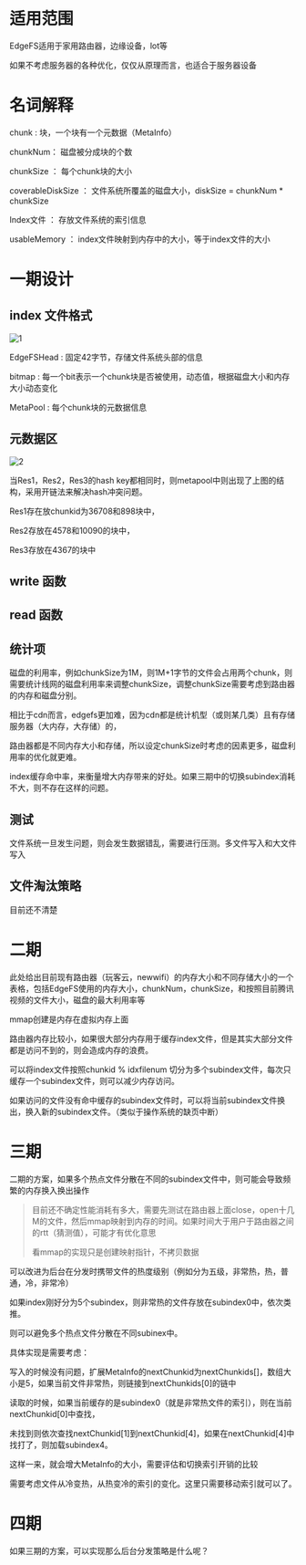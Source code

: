 # 适用范围

EdgeFS适用于家用路由器，边缘设备，lot等

如果不考虑服务器的各种优化，仅仅从原理而言，也适合于服务器设备



# 名词解释

chunk : 块，一个块有一个元数据（MetaInfo）

chunkNum： 磁盘被分成块的个数

chunkSize ： 每个chunk块的大小

coverableDiskSize ： 文件系统所覆盖的磁盘大小，diskSize = chunkNum * chunkSize

Index文件 ： 存放文件系统的索引信息

usableMemory ： index文件映射到内存中的大小，等于index文件的大小



# 一期设计

## index 文件格式

![1](/Users/wanghao/worker/mycode/EdgeCompute/EdgeFS/doc/1.png)

EdgeFSHead : 固定42字节，存储文件系统头部的信息

bitmap : 每一个bit表示一个chunk块是否被使用，动态值，根据磁盘大小和内存大小动态变化

MetaPool : 每个chunk块的元数据信息



## 元数据区

![2](/Users/wanghao/worker/mycode/EdgeCompute/EdgeFS/doc/2.png)

当Res1，Res2，Res3的hash key都相同时，则metapool中则出现了上图的结构，采用开链法来解决hash冲突问题。

Res1存在放chunkid为36708和898块中，

Res2存放在4578和10090的块中，

Res3存放在4367的块中



## write 函数

## read 函数

## 统计项

磁盘的利用率，例如chunkSize为1M，则1M+1字节的文件会占用两个chunk，则需要统计线网的磁盘利用率来调整chunkSize，调整chunkSize需要考虑到路由器的内存和磁盘分别。

相比于cdn而言，edgefs更加难，因为cdn都是统计机型（或则某几类）且有存储服务器（大内存，大存储）的，

路由器都是不同内存大小和存储，所以设定chunkSize时考虑的因素更多，磁盘利用率的优化就更难。

index缓存命中率，来衡量增大内存带来的好处。如果三期中的切换subindex消耗不大，则不存在这样的问题。

## 测试

文件系统一旦发生问题，则会发生数据错乱，需要进行压测。多文件写入和大文件写入

## 文件淘汰策略

目前还不清楚



# 二期

此处给出目前现有路由器（玩客云，newwifi）的内存大小和不同存储大小的一个表格，包括EdgeFS使用的内存大小，chunkNum，chunkSize，和按照目前腾讯视频的文件大小，磁盘的最大利用率等

mmap创建是内存在虚拟内存上面

路由器内存比较小，如果很大部分内存用于缓存index文件，但是其实大部分文件都是访问不到的，则会造成内存的浪费。

可以将index文件按照chunkid % idxfilenum 切分为多个subindex文件，每次只缓存一个subindex文件，则可以减少内存访问。

如果访问的文件没有命中缓存的subindex文件时，可以将当前subindex文件换出，换入新的subindex文件。（类似于操作系统的缺页中断）



# 三期

二期的方案，如果多个热点文件分散在不同的subindex文件中，则可能会导致频繁的内存换入换出操作

>  目前还不确定性能消耗有多大，需要先测试在路由器上面close，open十几M的文件，然后mmap映射到内存的时间。如果时间大于用户于路由器之间的rtt（猜测值），可能才有优化意思
>
>  看mmap的实现只是创建映射指针，不拷贝数据

可以改进为后台在分发时携带文件的热度级别（例如分为五级，非常热，热，普通，冷，非常冷）

如果index刚好分为5个subindex，则非常热的文件存放在subindex0中，依次类推。

则可以避免多个热点文件分散在不同subinex中。

具体实现是需要考虑：

写入的时候没有问题，扩展MetaInfo的nextChunkid为nextChunkids[]，数组大小是5，如果当前文件非常热，则链接到nextChunkids[0]的链中

读取的时候，如果当前缓存的是subindex0（就是非常热文件的索引），则在当前nextChunkid[0]中查找，

未找到则依次查找nextChunkid[1]到nextChunkid[4]，如果在nextChunkid[4]中找打了，则加载subindex4。

这样一来，就会增大MetaInfo的大小，需要评估和切换索引开销的比较

需要考虑文件从冷变热，从热变冷的索引的变化。这里只需要移动索引就可以了。



# 四期

如果三期的方案，可以实现那么后台分发策略是什么呢？

